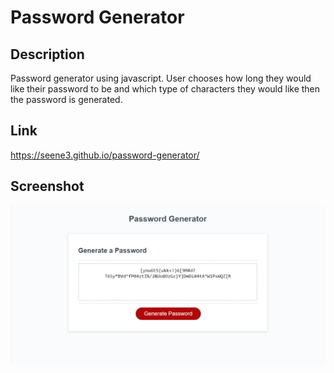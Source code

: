 # Password Generator

## Description
Password generator using javascript. User chooses how long they would like their password to be and which type of characters they would like then the password is generated.

## Link
https://seene3.github.io/password-generator/

## Screenshot
![Screenshot](Develop/img/pg-screenshot.PNG)
